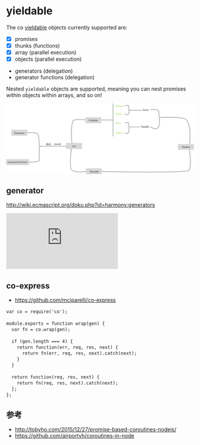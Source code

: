 # yieldable


The co [yieldable](https://github.com/tj/co/#yieldables) objects currently supported are:

* [x] promises
* [x] thunks (functions)
* [x] array (parallel execution)
* [x] objects (parallel execution)
- generators (delegation)
- generator functions (delegation)

Nested `yieldable` objects are supported, meaning you can nest promises within objects within arrays, and so on!


![](co.png)

## generator

http://wiki.ecmascript.org/doku.php?id=harmony:generators

![](http://wiki.ecmascript.org/lib/exe/fetch.php?w=&h=&cache=cache&media=harmony:es6_generator_object_model_3-29-13.png)

## co-express


- https://github.com/mciparelli/co-express


```
var co = require('co');

module.exports = function wrap(gen) {
  var fn = co.wrap(gen);

  if (gen.length === 4) {
    return function(err, req, res, next) {
      return fn(err, req, res, next).catch(next);
    }
  }

  return function(req, res, next) {
    return fn(req, res, next).catch(next);
  };
};
```

## 参考

- http://tobyho.com/2015/12/27/promise-based-coroutines-nodejs/
- https://github.com/airportyh/coroutines-in-node